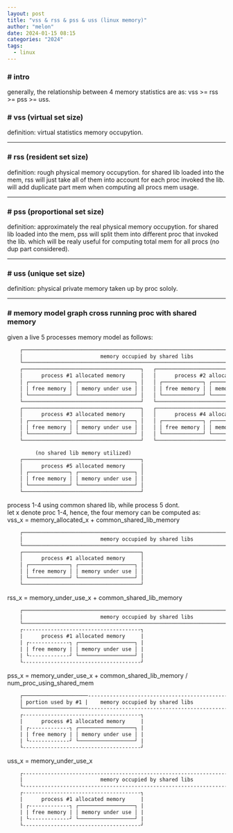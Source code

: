 ```yaml
---
layout: post
title: "vss & rss & pss & uss (linux memory)"
author: "melon"
date: 2024-01-15 08:15
categories: "2024"
tags:
  - linux
---
```


### # intro
generally, the relationship between 4 memory statistics are as: vss >= rss >= pss >= uss.


### # vss (virtual set size)
definition: virtual statistics memory occupytion.

<hr>

### # rss (resident set size)
definition: rough physical memory occupytion.
for shared lib loaded into the mem, rss will just take all of them into account for each proc invoked the lib.
will add duplicate part mem when computing all procs mem usage.

<hr>

### # pss (proportional set size)
definition: approximately the real physical memory occupytion.
for shared lib loaded into the mem, pss will split them into different proc that invoked the lib.
which will be realy useful for computing total mem for all procs (no dup part considered).

<hr>

### # uss (unique set size)
definition: physical private memory taken up by proc sololy.

<hr>

### # memory model graph cross running proc with shared memory
given a live 5 processes memory model as follows:
```txt
    ┌─────────────────────────────────────────────────────────────────────────────────┐
    │                         memory occupied by shared libs                          │
    └─────────────────────────────────────────────────────────────────────────────────┘
    ┌──────────────────────────────────────┐   ┌──────────────────────────────────────┐
    │      process #1 allocated memory     │   │      process #2 allocated memory     │
    │ ┌─────────────┐ ┌──────────────────┐ │   │ ┌─────────────┐ ┌──────────────────┐ │
    │ │ free memory │ │ memory under use │ │   │ │ free memory │ │ memory under use │ │
    │ └─────────────┘ └──────────────────┘ │   │ └─────────────┘ └──────────────────┘ │
    └──────────────────────────────────────┘   └──────────────────────────────────────┘
    ┌──────────────────────────────────────┐   ┌──────────────────────────────────────┐
    │      process #3 allocated memory     │   │      process #4 allocated memory     │
    │ ┌─────────────┐ ┌──────────────────┐ │   │ ┌─────────────┐ ┌──────────────────┐ │
    │ │ free memory │ │ memory under use │ │   │ │ free memory │ │ memory under use │ │
    │ └─────────────┘ └──────────────────┘ │   │ └─────────────┘ └──────────────────┘ │
    └──────────────────────────────────────┘   └──────────────────────────────────────┘

         (no shared lib memory utilized)
    ┌──────────────────────────────────────┐
    │      process #5 allocated memory     │
    │ ┌─────────────┐ ┌──────────────────┐ │
    │ │ free memory │ │ memory under use │ │
    │ └─────────────┘ └──────────────────┘ │
    └──────────────────────────────────────┘
```
process 1-4 using common shared lib, while process 5 dont.  
let x denote proc 1-4, hence, the four memory can be computed as:  
vss_x = memory_allocated_x + common_shared_lib_memory
```txt
    ┌─────────────────────────────────────────────────────────────────────────────────┐
    │                         memory occupied by shared libs                          │
    └─────────────────────────────────────────────────────────────────────────────────┘
    ┌──────────────────────────────────────┐
    │      process #1 allocated memory     │
    │ ┌─────────────┐ ┌──────────────────┐ │
    │ │ free memory │ │ memory under use │ │
    │ └─────────────┘ └──────────────────┘ │
    └──────────────────────────────────────┘
```
rss_x = memory_under_use_x + common_shared_lib_memory
```txt
    ┌─────────────────────────────────────────────────────────────────────────────────┐
    │                         memory occupied by shared libs                          │
    └─────────────────────────────────────────────────────────────────────────────────┘
    ┌--------------------------------------┐
    |      process #1 allocated memory     |
    | ┌-------------┐ ┌──────────────────┐ |
    | | free memory | │ memory under use │ |
    | └-------------┘ └──────────────────┘ |
    └--------------------------------------┘
```
pss_x = memory_under_use_x + common_shared_lib_memory / num_proc_using_shared_mem
```txt
    ┌─────────────────────------------------------------------------------------------┐
    │ portion used by #1 |    memory occupied by shared libs                          |
    └─────────────────────------------------------------------------------------------┘
    ┌--------------------------------------┐
    |      process #1 allocated memory     |
    | ┌-------------┐ ┌──────────────────┐ |
    | | free memory | │ memory under use │ |
    | └-------------┘ └──────────────────┘ |
    └--------------------------------------┘
```
uss_x = memory_under_use_x
```txt
    ┌---------------------------------------------------------------------------------┐
    |                         memory occupied by shared libs                          |
    └---------------------------------------------------------------------------------┘
    ┌--------------------------------------┐
    |      process #1 allocated memory     |
    | ┌-------------┐ ┌──────────────────┐ |
    | | free memory | │ memory under use │ |
    | └-------------┘ └──────────────────┘ |
    └--------------------------------------┘
```

